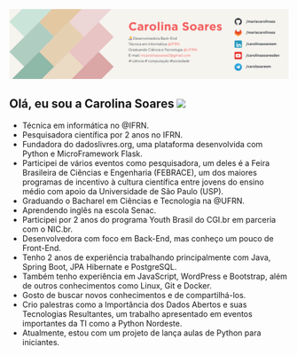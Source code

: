 <img src="https://github.com/MariaCarolinass/MariaCarolinass/blob/master/banner.png">

## Olá, eu sou a Carolina Soares <img src="https://raw.githubusercontent.com/MartinHeinz/MartinHeinz/master/wave.gif" width="42px" style="max-width:100%;">

- Técnica em informática no @IFRN.
- Pesquisadora científica por 2 anos no IFRN.
- Fundadora do dadoslivres.org, uma plataforma desenvolvida com Python e MicroFramework Flask.
- Participei de vários eventos como pesquisadora, um deles é a Feira Brasileira de Ciências e Engenharia (FEBRACE), um dos maiores programas de incentivo à cultura científica entre jovens do ensino médio com apoio da Universidade de São Paulo (USP).
- Graduando o Bacharel em Ciências e Tecnologia na @UFRN.
- Aprendendo inglês na escola Senac.
- Participei por 2 anos do programa Youth Brasil do CGI.br em parceria com o NIC.br.
- Desenvolvedora com foco em Back-End, mas conheço um pouco de Front-End.
- Tenho 2 anos de experiência trabalhando principalmente com Java, Spring Boot, JPA Hibernate e PostgreSQL.
- Também tenho experiência em JavaScript, WordPress e Bootstrap, além de outros conhecimentos como Linux, Git e Docker.
- Gosto de buscar novos conhecimentos e de compartilhá-los.
- Crio palestras como a Importância dos Dados Abertos e suas Tecnologias Resultantes, um trabalho apresentado em eventos importantes da TI como a Python Nordeste.
- Atualmente, estou com um projeto de lança aulas de Python para iniciantes.
